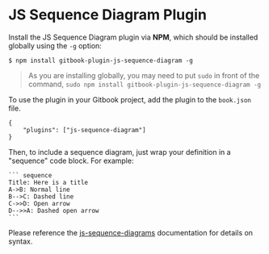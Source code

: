 JS Sequence Diagram Plugin
==============

Install the JS Sequence Diagram plugin via **NPM**, which should be installed globally using the `-g` option:

```
$ npm install gitbook-plugin-js-sequence-diagram -g
```

> As you are installing globally, you may need to put `sudo` in front of the command, `sudo npm install gitbook-plugin-js-sequence-diagram -g`


To use the plugin in your Gitbook project, add the plugin to the `book.json` file.

```
{
    "plugins": ["js-sequence-diagram"]
}
```

Then, to include a sequence diagram, just wrap your definition in a "sequence" code block. For example:

    ``` sequence
    Title: Here is a title
    A->B: Normal line
    B-->C: Dashed line
    C->>D: Open arrow
    D-->>A: Dashed open arrow
    ```

Please reference the [js-sequence-diagrams](http://bramp.github.io/js-sequence-diagrams/) documentation for details on syntax.
